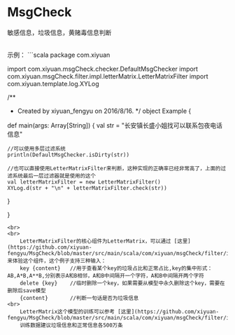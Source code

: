 # MsgCheck
敏感信息，垃圾信息，黄赌毒信息判断

<br>
示例：
```scala
package com.xiyuan

import com.xiyuan.msgCheck.checker.DefaultMsgChecker
import com.xiyuan.msgCheck.filter.impl.letterMatrix.LetterMatrixFilter
import com.xiyuan.template.log.XYLog

/**
  * Created by xiyuan_fengyu on 2016/8/16.
  */
object Example {

  def main(args: Array[String]) {
    val str = "长安镇长盛小姐找可以联系包夜电话信息"

    //可以使用多层过滤系统
    println(DefaultMsgChecker.isDirty(str))

    //也可以直接使用LetterMatrixFilter来判断，这种实现的正确率已经非常高了，上面的过滤系统最后一层过滤器就是使用的这个
    val letterMatrixFilter = new LetterMatrixFilter()
    XYLog.d(str + "\n" + letterMatrixFilter.check(str))
  }

}
```
<br>
<br>
    LetterMatrixFilter的核心组件为LetterMatrix，可以通过 [这里](https://github.com/xiyuan-fengyu/MsgCheck/blob/master/src/main/scala/com/xiyuan/msgCheck/filter/impl/letterMatrix/trainAndTest/ModelTest.scala)来体验这个组件，这个例子支持三种输入：
    key {content}   //用于查看某个key的垃圾占比和正常占比,key的集中形式：AB,A*B,A**B,分别表示A和B相邻，A和B中间隔开一个字符，A和B中间隔开两个字符
    delete {key}    //临时删除一个key，如果需要从模型中永久删除这个key，需要在删除后save模型
    {content}       //判断一句话是否为垃圾信息
<br>
    LetterMatrix这个模型的训练可以参考 [这里](https://github.com/xiyuan-fengyu/MsgCheck/blob/master/src/main/scala/com/xiyuan/msgCheck/filter/impl/letterMatrix/trainAndTest/TrainModel.scala)
    训练数据建议垃圾信息和正常信息各500万条
